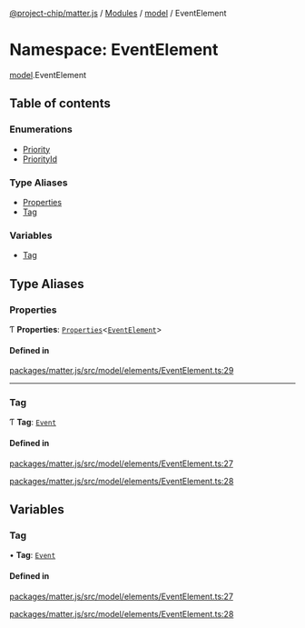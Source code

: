 [@project-chip/matter.js](../README.md) / [Modules](../modules.md) / [model](model.md) / EventElement

# Namespace: EventElement

[model](model.md).EventElement

## Table of contents

### Enumerations

- [Priority](../enums/model.EventElement.Priority.md)
- [PriorityId](../enums/model.EventElement.PriorityId.md)

### Type Aliases

- [Properties](model.EventElement.md#properties)
- [Tag](model.EventElement.md#tag)

### Variables

- [Tag](model.EventElement.md#tag-1)

## Type Aliases

### Properties

Ƭ **Properties**: [`Properties`](model.BaseElement.md#properties)\<[`EventElement`](../interfaces/model.EventElement-1.md)\>

#### Defined in

[packages/matter.js/src/model/elements/EventElement.ts:29](https://github.com/project-chip/matter.js/blob/558e12c94a201592c28c7bc0743705360b3e5ca6/packages/matter.js/src/model/elements/EventElement.ts#L29)

___

### Tag

Ƭ **Tag**: [`Event`](../enums/model.ElementTag.md#event)

#### Defined in

[packages/matter.js/src/model/elements/EventElement.ts:27](https://github.com/project-chip/matter.js/blob/558e12c94a201592c28c7bc0743705360b3e5ca6/packages/matter.js/src/model/elements/EventElement.ts#L27)

[packages/matter.js/src/model/elements/EventElement.ts:28](https://github.com/project-chip/matter.js/blob/558e12c94a201592c28c7bc0743705360b3e5ca6/packages/matter.js/src/model/elements/EventElement.ts#L28)

## Variables

### Tag

• **Tag**: [`Event`](../enums/model.ElementTag.md#event)

#### Defined in

[packages/matter.js/src/model/elements/EventElement.ts:27](https://github.com/project-chip/matter.js/blob/558e12c94a201592c28c7bc0743705360b3e5ca6/packages/matter.js/src/model/elements/EventElement.ts#L27)

[packages/matter.js/src/model/elements/EventElement.ts:28](https://github.com/project-chip/matter.js/blob/558e12c94a201592c28c7bc0743705360b3e5ca6/packages/matter.js/src/model/elements/EventElement.ts#L28)
